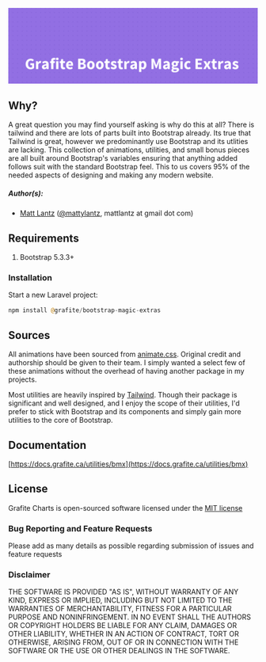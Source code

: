 ![Grafite Bootstrap Magic Extras](https://github.com/GrafiteInc/bmx/blob/main/GrafiteBootstrapMagicExtras-banner.png?raw=true)

## Why?

A great question you may find yourself asking is why do this at all? There is tailwind and there are lots of parts built into Bootstrap already. Its true that Tailwind is great, however we predominantly use Bootstrap and its utlities are lacking. This collection of animations, utilities, and small bonus pieces are all built around Bootstrap's variables ensuring that anything added follows suit with the standard Bootstrap feel. This to us covers 95% of the needed aspects of designing and making any modern website.

##### Author(s):
* [Matt Lantz](https://github.com/mlantz) ([@mattylantz](http://twitter.com/mattylantz), mattlantz at gmail dot com)

## Requirements

1. Bootstrap 5.3.3+

### Installation

Start a new Laravel project:
```php
npm install @grafite/bootstrap-magic-extras
```

## Sources

All animations have been sourced from [animate.css](https://github.com/animate-css/). Original credit and authorship should be given to their team. I simply wanted a select few of these animations without the overhead of having another package in my projects.

Most utilities are heavily inspired by [Tailwind](https://tailwindcss.com). Though their package is significant and well designed, and I enjoy the scope of their utilities, I'd prefer to stick with Bootstrap and its components and simply gain more utilities to the core of Bootstrap.

## Documentation

[https://docs.grafite.ca/utilities/bmx](https://docs.grafite.ca/utilities/bmx)

## License
Grafite Charts is open-sourced software licensed under the [MIT license](http://opensource.org/licenses/MIT)

### Bug Reporting and Feature Requests
Please add as many details as possible regarding submission of issues and feature requests

### Disclaimer
THE SOFTWARE IS PROVIDED "AS IS", WITHOUT WARRANTY OF ANY KIND, EXPRESS OR IMPLIED, INCLUDING BUT NOT LIMITED TO THE WARRANTIES OF MERCHANTABILITY, FITNESS FOR A PARTICULAR PURPOSE AND NONINFRINGEMENT. IN NO EVENT SHALL THE AUTHORS OR COPYRIGHT HOLDERS BE LIABLE FOR ANY CLAIM, DAMAGES OR OTHER LIABILITY, WHETHER IN AN ACTION OF CONTRACT, TORT OR OTHERWISE, ARISING FROM, OUT OF OR IN CONNECTION WITH THE SOFTWARE OR THE USE OR OTHER DEALINGS IN THE SOFTWARE.
